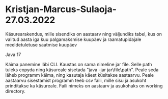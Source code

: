 # Kristjan-Marcus-Sulaoja-27.03.2022
Käsurearakendus, mille sisendiks on aastaarv ning väljundiks tabel, kus on valitud aasta iga kuu palgamaksmise kuupäev ja raamatupidajale meeldetuletuse saatmise kuupäev 

Java 17

Käima panemine läbi CLI.
Kaustas on sama nimeline jar file. Selle path tuleks copyda ning käsureale sisetada "java -jar jar\file\path".
Peale seda läheb programm käima, ning kasutaja käest küsitakse aastaarvu.
Peale aastaarvu sisestamist programm teeb csv faili, mille sisu ja asukoht prinditakse ka käsureale. Faili nimeks on aastaarv ja asukohaks on working directory.

